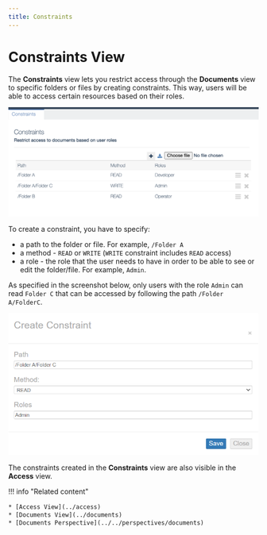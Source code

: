 ```yaml
---
title: Constraints
---
```


Constraints View
===

The **Constraints** view lets you restrict access through the **Documents** view to specific folders or files by creating constraints. This way, users will be able to access certain resources based on their roles.

    
![Constraints view](../../../images/constraintsview.png)

To create a constraint, you have to specify:

* a path to the folder or file. For example, `/Folder A`
* a method - `READ` or `WRITE` (`WRITE` constraint includes `READ` access)
* a role - the role that the user needs to have in order to be able to see or edit the folder/file. For example, `Admin`.

As specified in the screenshot below, only users with the role `Admin` can read `Folder C` that can be accessed by following the path `/Folder A/FolderC`.

![Create constraint](../../../images/createconstraint.png)


The constraints created in the **Constraints** view are also visible in the **Access** view.

!!! info "Related content"

	* [Access View](../access)
    * [Documents View](../documents)
    * [Documents Perspective](../../perspectives/documents)